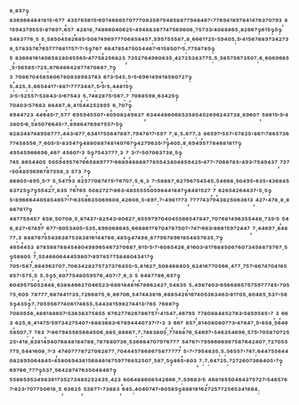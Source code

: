 ⁸·⁸⁵⁷‽⁸³⁶⁹⁶⁶⁴⁸⁴¹⁸¹⁵'⁶⁷⁷,⁴³⁵⁷⁶⁵⁶¹⁵′⁶⁹⁷⁴⁶⁸⁶⁵⁷⁰⁷⁷⁷⁰⁸³⁵⁶⁷⁹⁴⁸⁵⁸⁸⁷⁷⁹⁴⁸⁴⁶⁷'⁷⁷⁶⁹⁴¹⁸⁹⁷⁸⁴¹⁴⁷⁶³⁷⁰⁷⁹³,⁸¹⁵⁹⁴³⁷⁹⁵⁵⁵'⁸⁷⁶⁹⁷:⁶⁵⁷,⁴²⁸¹⁸·⁷⁴⁸⁶⁶⁰⁴⁰⁶²⁵'⁴⁹⁴⁸⁸³⁸⁷⁷⁴⁷⁵⁶⁹⁶⁰⁶·⁷⁵⁷³³′⁴⁰⁸⁸⁸⁶⁵·⁸²⁶⁶⁷‽⁶¹⁵‽⁵‽⁵⁴⁸³⁷⁷⁶·⁵,⁵·⁵⁸⁵⁰⁴⁵⁸²⁶⁸⁵′⁵⁰⁸⁷⁴⁹⁶⁹⁷⁷⁷⁰⁶⁸⁵⁸⁴⁵⁷:⁵⁹⁵⁷⁵⁵⁵⁸⁷:⁸·⁶⁶⁶¹⁷²⁵'⁵⁹⁴⁰⁵:⁵′⁴¹⁵⁶⁷⁸⁸⁹⁷³⁴²⁷³⁸·⁵⁷⁸³⁵⁷⁶⁷⁶⁵⁷⁷⁷⁶⁸¹⁷⁵⁷′⁷'⁵‽⁷⁶⁷,⁶⁸⁴⁷⁸⁵⁴⁷⁵⁰⁵⁴⁴⁶⁷′⁶¹⁵⁸⁵⁰⁷′⁵:⁷⁷⁵⁸⁷⁸⁵‽⁵,⁸³⁶⁶⁸¹⁶¹⁴⁰⁶⁵⁸²⁸⁰⁴⁵⁵⁶⁵′⁴⁷⁷⁵⁸²⁵⁶⁸²³,⁷³⁵²⁷⁶⁴⁹⁶⁰⁸³⁵·⁴²⁷²⁵³⁴³⁷⁷⁵:⁵·⁵⁸⁵⁷⁵⁶⁷³⁵⁰⁷:⁶·⁶⁰⁶⁹⁶⁶⁵·⁵'⁵⁶⁵⁸⁵'⁷²⁵:⁸⁷⁶⁴⁸⁶⁴²⁸⁷⁷⁴⁷⁰⁸⁸⁷·⁷‽³,⁷⁰⁸⁶⁷⁰⁴⁵⁸⁵⁸⁰⁶⁷⁸⁰⁸³⁸⁹⁸³⁷⁴³,⁶⁷³′⁵⁴⁵:⁵'⁵′⁶⁹⁶¹⁴⁹⁸¹⁸⁵⁶⁰⁷²⁷‽⁵:⁴²⁵:⁵:⁶⁶⁵⁴⁴¹⁷'⁸⁸⁷′⁷⁷⁷³⁴⁴⁷:⁵′⁵′⁵:⁴⁴⁸¹⁵‽³′⁵'⁵²⁵⁵⁷′⁵³⁸⁴³′³′⁶⁷⁵⁴³,⁵:⁷⁴⁸²⁸⁷⁵′⁵⁶⁷:⁷,⁷⁰⁶⁸⁵⁹⁸·⁶³⁴²⁵‽⁷⁰⁴⁰³′⁵⁷⁶⁸³,⁸⁸⁴⁸⁷:⁸·⁴¹⁵⁴⁴²⁵²⁸⁹⁵,⁶·⁷⁰⁷‽⁸⁹⁴⁴⁷²³,⁴⁴⁶⁴⁵′⁷·⁵⁷⁷,⁶⁹⁵⁹⁴⁵⁵⁰⁷'⁴⁰⁵⁰⁸²⁴⁹⁸³⁷,⁶³⁴⁴⁴⁸⁶⁰⁶⁸⁵³⁵⁸⁵⁴⁵²⁶⁹⁶²⁴³⁷³⁸·⁸⁹⁶⁰⁷,⁵⁸⁶¹⁵′⁵′⁴³⁸⁰⁵′⁶·⁵⁸⁵⁰⁷⁶⁶⁴⁵'⁷:⁸⁹⁸⁶⁴⁷⁶⁹⁸⁷⁵⁵⁷′⁵‽⁸²⁸³⁴⁸⁷⁴⁸⁹⁵⁸⁷⁷⁷:⁴⁴³′⁸⁷⁷·⁶³⁴¹⁷⁵⁵⁶⁴⁷⁸⁸⁷:⁷⁹⁴⁷⁸¹⁷′⁵⁹⁷,⁷·⁸·⁵:⁶⁷⁷:³,⁸⁶⁵⁹⁷′⁵⁵⁷'⁵⁷⁸²⁵'⁸⁶⁷′⁷⁸⁶⁵⁷³⁶⁷⁷⁴⁵⁸⁵⁵⁶·⁷·⁶⁰⁵′⁵'⁸³⁵⁴⁷‽⁴⁸⁸⁰⁸⁸⁷⁴⁸¹⁴⁰⁷⁶⁷‽⁴²⁷⁹⁶³⁵′⁷‽⁴⁰⁵:⁸·⁶⁹⁴⁹⁵⁷⁷⁸⁴⁶⁸¹⁸¹⁷‽⁴⁹⁵⁴⁵⁹⁶⁶⁶⁹⁶·⁴⁶⁷,⁴⁵⁶⁰⁷′³,⁵‽⁷⁵⁴³⁷⁷⁷·³,⁷,³′⁷'⁵⁰⁷⁰⁶³⁷³⁸·⁵‽⁷⁴⁵,⁸⁶⁵⁴⁴⁰⁵,⁵⁰⁵⁹⁴⁹⁵⁷⁶⁷⁶⁶⁵⁸⁸⁹⁷⁷⁷′⁶⁶⁸⁹⁴⁸⁸⁸⁸⁷⁷⁸⁵⁵⁴³⁴⁰⁴⁸⁵⁹⁴²⁵′⁴⁷⁷'⁷⁰⁶⁸⁷⁸⁵'⁴⁹³′⁷⁵⁴⁹⁴³⁷,⁷³⁷'⁵⁰⁴⁸⁵⁵⁶⁹⁶⁷⁸⁷⁵⁵⁸·³,⁵⁷³,⁷‽⁸⁶⁸⁰⁵'⁸⁹⁵·⁵′⁷,⁵·⁵⁴⁷⁹³,⁸²⁵⁷⁷⁰⁸⁷⁴⁷⁵′⁷⁶⁷⁰⁷:⁵·⁶·³,⁷'⁵⁸⁸⁸⁷·⁶²⁷⁹⁶⁷⁵⁴⁵⁴⁵:⁵⁴⁶⁶⁸·⁵⁰⁴⁹⁵'⁶³⁵'⁴³⁶⁸⁴⁵⁸³⁷²⁵‽⁷‽⁵⁵⁴²⁷·⁸³⁵,⁷⁶⁷⁶⁵,⁵⁰⁸²⁷²⁷′⁸⁶³′⁴⁸⁵⁵⁵⁵⁵⁰⁵⁹⁸⁴⁴¹⁸⁴⁷‽⁸⁴⁸¹⁵²⁷,⁷,⁶²⁶⁵⁴²⁶⁴⁴³⁷'⁵·⁵‽⁵'⁸⁹⁶⁶⁶⁴⁴⁰⁵⁸⁵⁴⁶⁵⁷′⁷′⁶³⁵⁸⁶³⁵⁰⁶⁹⁶⁰⁸·⁴²⁶⁰⁶·⁵'⁸⁹⁷:⁷'⁴⁹⁸¹⁷⁷³,⁷⁷⁷⁷⁴³⁷⁹⁴³⁸²⁵⁰⁶³⁶¹³,⁴²⁷'⁴⁷⁸·⁸·⁸⁸⁶⁷⁶¹⁷‽⁴⁸⁷⁷⁵⁹⁴⁵⁷,⁶⁵⁸·⁵⁰⁷⁰⁸·⁵·⁸⁷⁴³⁷'⁸²⁵⁴³′⁸⁰⁶²⁷·⁸⁵⁵⁹⁷⁹⁷⁰⁴⁰⁴⁵⁵⁶⁶⁵⁴⁷⁸⁴⁷·⁷⁰⁷⁶⁸¹⁴⁹⁶³⁵⁵⁴⁴⁸·⁷³⁵′⁵,⁵⁴⁸·⁸²⁷'⁶⁷⁴⁹⁷,⁶⁷⁷'⁶⁰⁵³⁴⁰⁵'⁵³⁵:⁸⁹⁶⁰⁶⁸⁶⁴⁵·⁶⁶⁸⁸⁶¹⁷⁸⁷⁰⁴⁷⁸⁷⁵⁰⁷'⁷⁴⁷′⁶⁶³′⁸⁶⁶¹⁵⁹⁷²⁴⁴⁷,⁷·⁴⁴⁶⁹⁷·⁸⁴⁸⁷⁷:³,⁸⁸⁸⁷⁶⁷⁵⁵⁴³⁶³⁸⁷⁵³⁸³⁸¹⁶¹⁴⁴⁷⁸⁶·⁴⁸⁵‽⁴⁷⁴⁹⁸·⁶⁷⁷⁹⁶⁷⁸⁹⁶¹⁸⁵⁴⁸⁵⁷⁶³⁵·⁷‽⁴⁶⁵⁴⁴⁵³,⁸⁷⁸⁵⁸⁸⁷⁸⁸⁴⁵⁴⁸⁰⁴⁹⁸⁹⁶⁵⁴⁶⁷³⁷⁰⁶⁸⁷·⁶¹⁵′⁵′⁷'⁶⁰⁸⁵⁴²⁶·⁸¹⁶⁰³′⁸¹⁷⁶⁸⁸⁵⁰⁶⁷⁶⁰⁷³⁴⁵⁸⁸⁷⁵⁷⁶⁷·⁵‽⁵⁸⁸⁰⁵,⁷·⁵⁵⁴⁶⁶⁰⁶⁴⁴⁴⁵⁹⁸⁰⁷′⁸⁹⁷⁸⁵⁷⁷⁵⁸⁴⁸⁰⁴³⁴¹⁷‽⁷⁰⁵'⁵⁸⁷:⁸⁸⁴⁹⁶³⁷⁰⁷:⁷⁰⁶³⁴²⁸²⁷⁵⁷³⁷³⁷⁶⁴⁵⁵'⁵:⁸¹⁶²⁷·⁵⁰⁸⁴⁶⁸⁴⁰⁵·⁶²⁴¹⁶⁷⁷⁰⁵⁶⁶·⁴⁷⁷·⁷⁵⁷′⁸⁶⁷⁴⁷⁰⁴¹⁶⁵⁸⁵⁷'⁵⁷⁵:⁵,⁵:⁵‽⁵·⁸⁰⁷⁷⁵⁴⁸⁰⁵⁹⁵⁷⁶·⁴⁰⁷'⁷·⁶·³,⁵,⁶⁴⁸⁷⁷⁸⁶·⁶⁵⁷‽⁶⁰⁴⁹⁵⁷⁵⁰⁵²⁴⁴⁸·⁶³⁸⁸⁴⁶⁶²⁷⁰⁴⁶⁵²³′⁶⁸⁶¹⁸⁴⁸¹⁶⁷⁸⁶⁶²⁴²⁷·⁵⁴⁸³⁵,⁵:⁴⁹⁸⁷⁴⁰³′⁶⁵⁶⁶⁸⁶⁵⁷⁵⁷⁵⁹⁷⁷⁷⁴⁵'⁷⁰⁵⁷⁵·⁶⁰⁵,⁷⁸⁷⁷⁷·⁶⁸⁷⁴⁴¹⁷³⁵:⁷²⁶⁶⁸⁷⁵·⁶·⁸⁶⁷⁰⁶·⁵⁴⁷⁴⁴³⁸¹⁶·⁶⁸⁸⁵⁴²⁶¹⁶⁷⁴⁰⁵³⁶³⁴⁶³′⁸¹⁷⁰⁵·⁸⁰⁴⁸⁵·⁵³⁷'⁵⁶⁵‽⁴³⁵‽⁷:⁷⁰⁵⁹⁵⁶⁷⁷⁴⁰⁶¹⁷⁴⁶⁵⁵:⁵⁴⁴³⁸¹⁵⁹⁸²⁷⁴⁴¹³′⁷⁶⁵,⁷⁶⁸⁸⁷‽⁷⁰⁸⁰⁵⁵⁶·⁴⁸⁶¹⁸⁸⁶⁵⁷′⁵³⁶³⁸³⁷⁵⁸⁵⁵,⁶⁷⁶²⁷⁷⁶²⁶⁷⁸⁶⁷⁵⁷'⁴¹⁵⁴⁷:⁴⁶⁷⁹⁵,⁷⁷⁸⁰⁸⁸⁴⁸⁵²⁷⁶³′⁵⁸⁵⁹⁵⁸⁵'⁷,³,⁶⁶³,⁶²⁵·⁶·⁴¹⁴⁷⁵′⁵⁹⁷³⁴²⁷⁵⁴⁰⁷'⁶⁸⁸³⁶⁸³′⁶⁷⁸⁹⁴⁴⁴⁰⁷³⁷′⁷'³,³,⁶⁶⁷,⁸⁵⁷·⁸¹⁴⁰⁸⁰⁸⁰⁷⁷³′⁴⁷⁸⁴⁷·⁵'⁶⁵⁸·⁵⁶⁴⁶⁵⁸⁵⁰⁷:⁷,⁷⁸³,⁷′⁸⁶⁷⁹⁴⁵⁵⁶⁵⁶⁶⁴⁵⁰⁶·⁸⁸⁵·⁸⁸⁶⁶⁷:⁷:⁷⁴⁸³⁸⁰⁵·⁷⁷⁴⁸⁸⁷⁶·⁵⁴⁶⁹⁷'⁵⁴⁶³⁵⁴⁶⁹⁶·⁵⁷⁵′⁷⁰⁵⁸⁷⁰⁷²⁵²⁵'⁴¹⁸·⁸³⁸¹⁴⁹⁴⁰⁷⁶⁸⁴⁸¹⁸⁴⁷⁸⁸·⁷⁸⁷⁸⁸⁰⁷³⁶·⁵³⁶⁶⁸⁴⁷⁰⁷⁹⁷⁶⁷⁷⁷,⁵⁴⁷⁶⁷'⁷⁹⁵⁶⁶⁶⁶⁹⁸⁷⁵⁸⁷⁶⁴²⁴⁰⁷·⁷²⁷⁰⁵⁵⁷⁷⁵·⁵⁴⁴¹⁶⁰⁸·⁷′³,⁴⁷⁴⁰⁷⁷⁷⁸⁷²⁷⁰⁶²⁸⁷⁷·⁷⁰⁴⁴⁴⁵⁷⁸⁶⁸⁶⁷⁵⁸⁷⁷⁷⁷⁷,⁵'⁷'⁷⁹⁵⁴⁸³⁵:⁵:⁵⁶⁵⁵⁷'⁷⁴⁷:⁶⁴⁴⁷⁵⁵⁶⁴⁴⁰⁸²⁸⁹⁵⁰⁶⁴⁸⁴⁵'⁴⁵⁸⁰⁸⁹⁴³⁸¹⁵⁶⁸⁴⁶¹⁸⁷⁵⁹⁷⁷⁶⁸⁵²⁵⁰⁷·⁵⁸⁷·⁵‽⁸⁶⁵'⁸⁰³,⁷:⁷:⁶⁴⁷²⁵:⁷²⁷²⁶⁰⁷³⁶⁸⁴⁰⁵'⁷‽⁶⁹⁷⁶⁶·⁷⁷⁷‽⁵³⁷·⁵⁶⁴²⁸⁷⁴⁷⁶³⁵⁰⁴⁸⁴⁶⁷‽⁵⁵⁸⁶⁵⁹⁵³⁴⁹⁸³⁶¹⁷³⁵²⁷³⁴⁸⁵²⁵²⁴³⁵·⁴²³,⁶⁰⁶⁴⁸⁸⁶⁰⁸⁵⁴²⁶⁶⁶·⁷:⁵⁹⁶⁸³′⁵,⁴⁶⁸¹⁸⁵⁵⁰⁴⁶⁴³⁷⁵⁷²⁷′⁵⁴⁶⁵⁷⁶⁷′⁸²³′⁷⁰⁷⁷⁵⁰⁶¹⁸·⁵,⁶³⁶²⁵,⁵³⁸⁷⁷'⁷³⁸⁸³,⁶⁴⁵:⁴⁰⁴⁰⁷⁴⁷'⁶⁰⁵⁸⁵‽⁸⁸⁶¹⁸¹⁶²⁷²⁵⁷⁷²⁵⁶⁵³⁴¹⁸⁸⁴:
